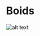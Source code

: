 # Boids

![alt text](https://github.com/lbarazza/Boids/blob/main/media/flockers.gif "Flockers gif")
